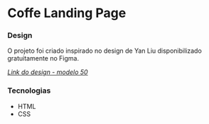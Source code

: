 # Coffe Landing Page

### Design
O projeto foi criado inspirado no design de Yan Liu disponibilizado gratuitamente no Figma.

*[Link do design - modelo 50](https://www.figma.com/file/S1l7LS0bivXGVXgrrWVwvp/50%2B-Landing-page-designs-(Community)?type=design&node-id=801-2256&mode=design&t=QZhY3QATEUcNWxIr-0)*

### Tecnologias

- HTML
- CSS
